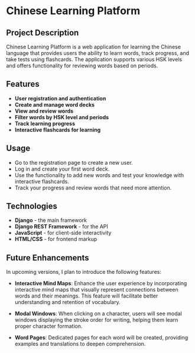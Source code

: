# Chinese Learning Platform

## Project Description

Chinese Learning Platform is a web application for learning the Chinese language that provides users the ability to learn words, track progress, and take tests using flashcards. The application supports various HSK levels and offers functionality for reviewing words based on periods.

## Features

- **User registration and authentication**
- **Create and manage word decks**
- **View and review words**
- **Filter words by HSK level and periods**
- **Track learning progress**
- **Interactive flashcards for learning**

## Usage

- Go to the registration page to create a new user.
- Log in and create your first word deck.
- Use the functionality to add new words and test your knowledge with interactive flashcards.
- Track your progress and review words that need more attention.

## Technologies

- **Django** - the main framework
- **Django REST Framework** - for the API
- **JavaScript** - for client-side interactivity
- **HTML/CSS** - for frontend markup

## Future Enhancements

In upcoming versions, I plan to introduce the following features:

- **Interactive Mind Maps**: Enhance the user experience by incorporating interactive mind maps that visually represent connections between words and their meanings. This feature will facilitate better understanding and retention of vocabulary.
  
- **Modal Windows**: When clicking on a character, users will see modal windows displaying the stroke order for writing, helping them learn proper character formation.

- **Word Pages**: Dedicated pages for each word will be created, providing examples and translations to deepen comprehension.
